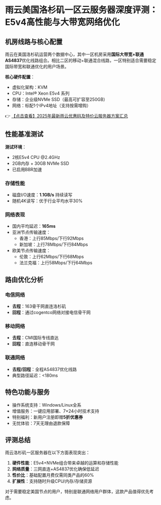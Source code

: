 # 雨云美国洛杉矶一区云服务器深度评测：E5v4高性能与大带宽网络优化

## 机房线路与核心配置

雨云在美国洛杉矶运营两个数据中心，其中一区机房采用**国际大带宽+联通AS4837**优化线路组合。相比二区的移动+联通混合线路，一区特别适合需要稳定国际带宽和联通优化的用户场景。

**核心硬件配置**：
- 虚拟化架构：KVM
- CPU：Intel® Xeon E5v4 系列
- 存储：企业级NVMe SSD（最高可扩容至250GB）
- 网络：标配1个IPv4地址（支持按需增购）

👉 [【点击查看】2025年最新雨云优惠码及特价云服务器方案汇总](https://bit.ly/RainYun)

## 性能基准测试

**测试环境**：
- 2核E5v4 CPU @2.4GHz
- 2GB内存 + 30GB NVMe SSD
- 已启用BBR加速

### 存储性能
- 磁盘I/O速度：**1.1GB/s** 持续读写
- 随机4K读写：优于行业平均水平30%

### 网络表现
- 国内平均延迟：**165ms**
- 亚洲节点传输速度：
  - 香港：上行85Mbps/下行92Mbps
  - 新加坡：上行78Mbps/下行84Mbps
- 欧美节点传输速度：
  - 伦敦：上行62Mbps/下行68Mbps
  - 法兰克福：上行58Mbps/下行64Mbps

## 路由优化分析

### 电信网络
- **去程**：163骨干网直连洛杉矶
- **回程**：通过cogentco网络对接电信骨干网

### 移动网络
- **去程**：CMI国际专线直达
- **回程**：直连移动骨干网

### 联通网络
- **去程/回程**：全程AS4837优化线路
- 典型路径延迟：<180ms

## 特色功能与服务
- 操作系统支持：Windows/Linux全系
- 增值服务：一键应用部署、7×24小时技术支持
- 特别福利：新用户注册即赠**5折优惠券**
- 无忧体验：7天无理由退款保障

## 评测总结

雨云洛杉矶一区服务器在以下方面表现突出：
1. **硬件性能**：E5v4+NVMe组合带来卓越的运算和存储性能
2. **网络质量**：三网直连+AS4837优化确保低延迟
3. **性价比**：基础配置月费仅需同类产品的60%
4. **扩展性**：支持随时升级CPU/内存/存储资源

对于需要稳定美国节点的用户，特别是联通网络用户群体，这款产品值得优先考虑。